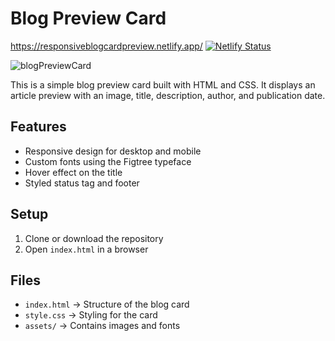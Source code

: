 # Blog Preview Card  

https://responsiveblogcardpreview.netlify.app/
[![Netlify Status](https://api.netlify.com/api/v1/badges/538b2be7-5ce1-42a2-b022-bea81a9386dd/deploy-status)](https://app.netlify.com/sites/responsiveblogcardpreview/deploys)

![blogPreviewCard](https://github.com/user-attachments/assets/6d9cbe81-e97b-4bf9-a499-4d32b2f9aed8)

This is a simple blog preview card built with HTML and CSS. It displays an article preview with an image, title, description, author, and publication date.  

## Features  
- Responsive design for desktop and mobile  
- Custom fonts using the Figtree typeface  
- Hover effect on the title  
- Styled status tag and footer  

## Setup  
1. Clone or download the repository  
2. Open `index.html` in a browser  

## Files  
- `index.html` → Structure of the blog card  
- `style.css` → Styling for the card  
- `assets/` → Contains images and fonts
